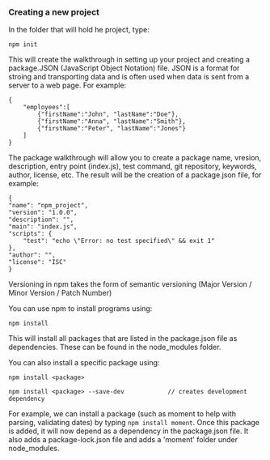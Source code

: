 ### Creating a new project

In the folder that will hold he project, type:

    npm init

This will create the walkthrough in setting up your project and creating a package.JSON (JavaScript Object Notation) file. JSON is a format for stroing and transporting data and is often used when data is sent from a server to a web page. For example: 

    {
        "employees":[
            {"firstName":"John", "lastName":"Doe"},
            {"firstName":"Anna", "lastName":"Smith"},
            {"firstName":"Peter", "lastName":"Jones"}
        ]
    }

The package walkthrough will allow you to create a package name, vresion, description, entry point (index.js), test command, git repository, keywords, author, license, etc. The result will be the creation of a package.json file, for example: 

    {
    "name": "npm_project",
    "version": "1.0.0",     
    "description": "",
    "main": "index.js",
    "scripts": {
        "test": "echo \"Error: no test specified\" && exit 1"
    },
    "author": "",
    "license": "ISC"
    }

Versioning in npm takes the form of semantic versioning (Major Version / Minor Version / Patch Number)  

You can use npm to install programs using: 

    npm install

This will install all packages that are listed in the package.json file as dependencies. These can be found in the node_modules folder. 

You can also install a specific package using:

    npm install <package>

    npm install <package> --save-dev            // creates development dependency

For example, we can install a package (such as moment to help with parsing, validating dates) by typing ```npm install moment```. Once this package is added, it will now depend as a dependency in the package.json file. It also adds a package-lock.json file and adds a 'moment' folder under node_modules.